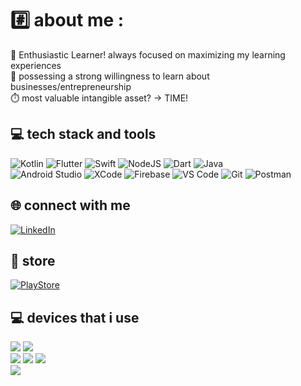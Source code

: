 <!--<h3 align="center"> hola, <img src="https://raw.githubusercontent.com/nixin72/nixin72/master/wave.gif" 
         alt="Waving hand animated gif"
         height="30"
         width="30" /> i'm Viraj Tank</h3> -->
# #️⃣ about me :
💪 Enthusiastic Learner! always focused on maximizing my learning experiences<br>
🤝 possessing a strong willingness to learn about businesses/entrepreneurship<br>
⏱️ most valuable intangible asset? → TIME! <br>

## 💻 tech stack and tools
![Kotlin](https://img.shields.io/badge/-Kotlin-C512E2?style=for-the-badge&logo=kotlin&logoColor=C512E2&labelColor=282828) 
![Flutter](https://img.shields.io/badge/-Flutter-31B9F5?style=for-the-badge&logo=flutter&logoColor=31B9F5&labelColor=282828) 
![Swift](https://img.shields.io/badge/-Swift-FF6600?style=for-the-badge&logo=swift&logoColor=FF6600&labelColor=282828)
![NodeJS](https://img.shields.io/badge/-Node-43853D?style=for-the-badge&logo=node.js&logoColor=43853D&labelColor=282828)
![Dart](https://img.shields.io/badge/dart-%230175C2.svg?style=for-the-badge&logo=dart&logoColor=white) 
![Java](https://img.shields.io/badge/java-%23EE1F25.svg?style=for-the-badge&logo=java&logoColor=white)<br>
![Android Studio](https://img.shields.io/badge/Android_Studio-3DBB84?style=for-the-badge&logo=android-studio&logoColor=white)
![XCode](https://img.shields.io/badge/XCode-0078D4?style=for-the-badge&logo=xcode&logoColor=white)
![Firebase](https://img.shields.io/badge/firebase-%23FFCB2D.svg?style=for-the-badge&logo=firebase&logoColor=F58410) 
![VS Code](https://img.shields.io/badge/Visual_Studio_Code-0078D4?style=for-the-badge&logo=visual%20studio%20code&logoColor=white)
![Git](https://img.shields.io/badge/GIT-0D2636?style=for-the-badge&logo=git&logoColor=white)
![Postman](https://img.shields.io/badge/Postman-FF6C37?style=for-the-badge&logo=postman&logoColor=white)

## 🌐 connect with me
[![LinkedIn](https://img.shields.io/badge/LinkedIn-0077B5?style=for-the-badge&logo=linkedin&logoColor=white)](https://linkedin.com/in/virajtank) 
<!-- [![Twitter](https://img.shields.io/twitter/follow/i_virajtank?logo=Twitter&style=for-the-badge)](https://twitter.com/i_virajtank)  -->
<!--[![Instagram](https://img.shields.io/badge/Instagram-E4405F?style=for-the-badge&logo=instagram&logoColor=white)](https://instagram.com/ivirajtank) -->
<!--[![LeetCode](https://img.shields.io/badge/-LeetCode-FFA116?style=for-the-badge&logo=LeetCode&logoColor=black)](https://leetcode.com/ivirajtank/) -->

## 🛒 store
[![PlayStore](https://img.shields.io/badge/Google_Play-414141?style=for-the-badge&logo=google-play&logoColor=white)](https://play.google.com/store/apps/dev?id=8035240522588030583)

## 💻 devices that i use
<img src="https://img.shields.io/badge/Apple-MacBook_Air_M1-333333?style=for-the-badge&logo=apple&logoColor=white"/> <img src="https://img.shields.io/badge/iPhone-333333?style=for-the-badge&logoColor=white"/><br> 
<img src="https://img.shields.io/badge/Android-Headset-333333?style=for-the-badge&logo=apple&logoColor=white"/> <img src="https://img.shields.io/badge/10%20Inch%20Tab-333333?style=for-the-badge&logoColor=white"/> <img src="https://img.shields.io/badge/Wear%20OS%20Smart%20Watch-333333?style=for-the-badge&logoColor=white"/><br>
<img src="https://img.shields.io/badge/High%20End%20PC-333333?style=for-the-badge&logo=windows&logoColor=white"/><br>

</div>
